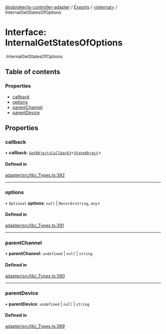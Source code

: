 [@iobroker/js-controller-adapter](../README.md) / [Exports](../modules.md) / [<internal\>](../modules/internal_.md) / InternalGetStatesOfOptions

# Interface: InternalGetStatesOfOptions

[<internal>](../modules/internal_.md).InternalGetStatesOfOptions

## Table of contents

### Properties

- [callback](internal_.InternalGetStatesOfOptions.md#callback)
- [options](internal_.InternalGetStatesOfOptions.md#options)
- [parentChannel](internal_.InternalGetStatesOfOptions.md#parentchannel)
- [parentDevice](internal_.InternalGetStatesOfOptions.md#parentdevice)

## Properties

### callback

• **callback**: [`GetObjectsCallback3`](../modules/internal_.md#getobjectscallback3)<[`StateObject`](internal_.StateObject.md)\>

#### Defined in

[adapter/src/lib/_Types.ts:392](https://github.com/ioBroker/ioBroker.js-controller/blob/6912de44/packages/adapter/src/lib/_Types.ts#L392)

___

### options

• `Optional` **options**: ``null`` \| `Record`<`string`, `any`\>

#### Defined in

[adapter/src/lib/_Types.ts:391](https://github.com/ioBroker/ioBroker.js-controller/blob/6912de44/packages/adapter/src/lib/_Types.ts#L391)

___

### parentChannel

• **parentChannel**: `undefined` \| ``null`` \| `string`

#### Defined in

[adapter/src/lib/_Types.ts:390](https://github.com/ioBroker/ioBroker.js-controller/blob/6912de44/packages/adapter/src/lib/_Types.ts#L390)

___

### parentDevice

• **parentDevice**: `undefined` \| ``null`` \| `string`

#### Defined in

[adapter/src/lib/_Types.ts:389](https://github.com/ioBroker/ioBroker.js-controller/blob/6912de44/packages/adapter/src/lib/_Types.ts#L389)
